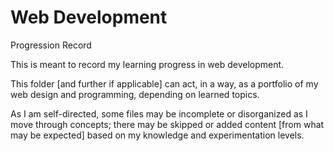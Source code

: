 # Web Development
Progression Record

This is meant to record my learning progress in web development.

This folder [and further if applicable] can act, in a way, as a portfolio of my web design and programming, depending on learned topics.

As I am self-directed, some files may be incomplete or disorganized as I move through concepts; there may be skipped or added content [from what may be expected] based on my knowledge and experimentation levels.
